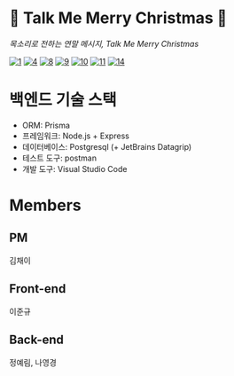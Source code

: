# 🎄 Talk Me Merry Christmas 🎄

_목소리로 전하는 연말 메시지, Talk Me Merry Christmas_

<a href="https://ibb.co/31XTMjS"><img src="https://i.ibb.co/TcXwb7P/1.png" alt="1" border="0"></a>
<a href="https://ibb.co/mt38Sdd"><img src="https://i.ibb.co/hHSfCrr/4.png" alt="4" border="0"></a>
<a href="https://ibb.co/DDSFFXq"><img src="https://i.ibb.co/GvbDDwh/8.png" alt="8" border="0"></a>
<a href="https://ibb.co/Fsn2vfd"><img src="https://i.ibb.co/7gbPcT0/9.png" alt="9" border="0"></a>
<a href="https://ibb.co/kHDS9C2"><img src="https://i.ibb.co/7Yp1Rmt/10.png" alt="10" border="0"></a>
<a href="https://ibb.co/9V36DJ4"><img src="https://i.ibb.co/7RNPfHp/11.png" alt="11" border="0"></a>
<a href="https://ibb.co/hHdcMHY"><img src="https://i.ibb.co/jGwz5GJ/14.png" alt="14" border="0"></a>

# 백엔드 기술 스택
- ORM: Prisma
- 프레임워크: Node.js + Express
- 데이터베이스: Postgresql (+ JetBrains Datagrip)
- 테스트 도구: postman
- 개발 도구: Visual Studio Code

# Members
## PM
 김채이
## Front-end
 이준규
## Back-end
 정예림, 나영경
